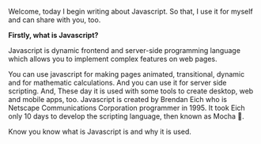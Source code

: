 Welcome, today I begin writing about Javascript. So that, I use it for myself and can share with you, too.

**Firstly, what is Javascript?**

Javascript is dynamic frontend and server-side programming language which allows you to implement complex features on web pages.

You can use javascript for making pages animated, transitional, dynamic and for mathematic calculations. And you can use it for server side scripting. And, These day it is used with some tools to create desktop, web and mobile apps, too. Javascript is created by Brendan Eich who is Netscape Communications Corporation programmer in 1995. It took Eich only 10 days to develop the scripting language, then known as Mocha 🤪.

Know you know what is Javascript is and why it is used. 
